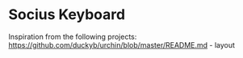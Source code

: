 # Socius Keyboard


Inspiration from the following projects:
https://github.com/duckyb/urchin/blob/master/README.md - layout
